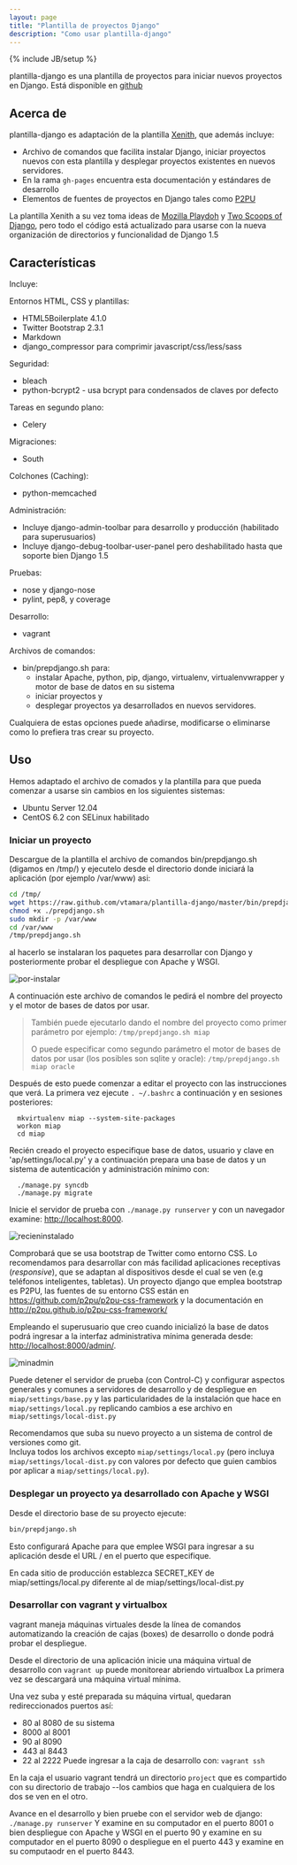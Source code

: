 ```yaml
---
layout: page
title: "Plantilla de proyectos Django"
description: "Como usar plantilla-django"
---
```


{% include JB/setup %}

plantilla-django es una plantilla de proyectos para iniciar nuevos proyectos 
en Django.  Está disponible en 
[github](https://github.com/vtamara/plantilla-django)

## Acerca de ##


plantilla-django es adaptación de la plantilla 
[Xenith](https://github.com/xenith/django-base-template), 
que además incluye:

- Archivo de comandos que facilita instalar Django,  iniciar proyectos 
  nuevos con esta plantilla y desplegar proyectos existentes en nuevos 
  servidores.
- En la rama `gh-pages` encuentra esta documentación y estándares de desarrollo
- Elementos de fuentes de proyectos en Django tales como [P2PU][p2pu]

La plantilla Xenith a su vez toma ideas de [Mozilla Playdoh][playdoh] 
y [Two Scoops of Django][twoscoops], pero todo el código está actualizado 
para usarse con la nueva organización de directorios y funcionalidad de 
Django 1.5

[playdoh]: https://github.com/mozilla/playdoh
[twoscoops]: https://github.com/twoscoops/django-twoscoops-project
[p2pu]: https://github.com/p2pu/lernanta

## Características ##

Incluye:


Entornos HTML,  CSS y plantillas:

- HTML5Boilerplate 4.1.0 
- Twitter Bootstrap 2.3.1 
- Markdown
- django_compressor para comprimir javascript/css/less/sass

Seguridad:

- bleach
- python-bcrypt2 - usa bcrypt para condensados de claves por defecto

Tareas en segundo plano:

- Celery

Migraciones:

- South

Colchones (Caching):

- python-memcached

Administración:

- Incluye django-admin-toolbar para desarrollo y producción (habilitado 
  para superusuarios)
- Incluye django-debug-toolbar-user-panel pero deshabilitado hasta 
  que soporte bien Django 1.5

Pruebas:

- nose y django-nose
- pylint, pep8, y coverage

Desarrollo:
- vagrant 

Archivos de comandos:

- bin/prepdjango.sh para:
  - instalar Apache, python, pip, django, virtualenv, virtualenvwrapper 
    y motor de base de datos en su sistema
  - iniciar proyectos y 
  - desplegar proyectos ya desarrollados en nuevos servidores.

Cualquiera de estas opciones puede añadirse, modificarse o eliminarse 
como lo prefiera tras crear su proyecto.

## Uso ##

Hemos adaptado el archivo de comados y la plantilla para que pueda 
comenzar a usarse sin cambios en los siguientes sistemas:

- Ubuntu Server 12.04
- CentOS 6.2 con SELinux habilitado

### Iniciar un proyecto ###
 
Descargue de la plantilla el archivo de comandos bin/prepdjango.sh 
(digamos en /tmp/) y ejecutelo desde el directorio donde iniciará la 
aplicación (por ejemplo /var/www) asi:

  ```sh
  cd /tmp/
  wget https://raw.github.com/vtamara/plantilla-django/master/bin/prepdjango.sh
  chmod +x ./prepdjango.sh
  sudo mkdir -p /var/www
  cd /var/www
  /tmp/prepdjango.sh
  ```
al hacerlo se instalaran los paquetes para desarrollar con Django y 
posteriormente probar el despliegue con Apache y WSGI. 

![por-instalar]({{BASE_PATH}}/static/img/por-instalar.png "Ejecución interactiva")

A continuación este archivo de comandos le pedirá el nombre del proyecto 
y el motor de bases de datos por usar.  


> También puede ejecutarlo dando el nombre del proyecto como primer parámetro
> por ejemplo: `/tmp/prepdjango.sh miap` 
> 
> O puede especificar como segundo parámetro el motor de bases de datos por 
> usar (los posibles son sqlite y oracle):  `/tmp/prepdjango.sh miap oracle`

Después de esto puede comenzar a editar el proyecto con las instrucciones que verá.
La primera vez ejecute `. ~/.bashrc` a continuación y en sesiones posteriores:
```
  mkvirtualenv miap --system-site-packages
  workon miap
  cd miap
```

Recién creado el proyecto especifique base de datos, usuario y clave en 'ap/settings/local.py'
y a continuación prepara una base de datos y un sistema de autenticación y administración mínimo con:
```
  ./manage.py syncdb
  ./manage.py migrate
```

Inicie el servidor de prueba con `./manage.py runserver` y con un navegador examine:
[http://localhost:8000](http://localhost:8000).

![recieninstalado]({{BASE_PATH}}/static/img/recieninstalado.png "Sitio recién instalado")

Comprobará que se usa bootstrap de Twitter como entorno CSS. 
Lo recomendamos para desarrollar con más facilidad aplicaciones receptivas 
(*responsive*), que se adaptan al dispositivos desde el cual se ven (e.g
teléfonos inteligentes, tabletas).  Un proyecto django que emplea bootstrap 
es P2PU, las fuentes de su entorno CSS están en 
https://github.com/p2pu/p2pu-css-framework y la documentación 
en http://p2pu.github.io/p2pu-css-framework/ 

Empleando el superusuario que creo cuando inicializó la base de datos podrá ingresar 
a la interfaz administrativa mínima generada desde:
[http://localhost:8000/admin/](http://localhost:8000/admin/).

![minadmin]({{BASE_PATH}}/static/img/minadmin.png "Interfaz administrativa mínima")

Puede detener el servidor de prueba (con Control-C) y configurar
aspectos generales y comunes a servidores de desarrollo y de despliegue en `miap/settings/base.py`
y las particularidades de la instalación que hace en `miap/settings/local.py`
replicando cambios a ese archivo en `miap/settings/local-dist.py`

Recomendamos que suba su nuevo proyecto a un sistema de control de versiones 
como git.  
Incluya todos los archivos excepto `miap/settings/local.py` (pero
incluya `miap/settings/local-dist.py` con valores por 
defecto que guien cambios por aplicar a `miap/settings/local.py`).


### Desplegar un proyecto ya desarrollado con Apache y WSGI ###

Desde el directorio base de su proyecto ejecute:

  ```sh
  bin/prepdjango.sh
  ```

Esto configurará Apache para que emplee WSGI para ingresar a su aplicación 
desde el URL / en el puerto que especifique.

En cada sitio de producción establezca SECRET_KEY 
de miap/settings/local.py diferente al de miap/settings/local-dist.py


### Desarrollar con vagrant y virtualbox

vagrant maneja máquinas virtuales desde la línea de comandos automatizando
la creación de cajas (boxes) de desarrollo o donde podrá probar el despliegue.

Desde el directorio de una aplicación inicie una máquina virtual de desarrollo
con
```vagrant up```
puede monitorear abriendo virtualbox
La primera vez se descargará una máquina virtual mínima.

Una vez suba y esté preparada su máquina virtual, quedaran redireccionados
puertos así:
- 80 al 8080 de su sistema
- 8000 al 8001
- 90 al 8090
- 443 al 8443
- 22 al 2222
Puede ingresar a la caja  de desarrollo con:
```vagrant ssh```

En la caja el usuario vagrant tendrá un directorio `project`
que es compartido con su directorio de trabajo --los cambios que haga en
cualquiera de los dos se ven en el otro.

Avance en el desarrollo y bien pruebe con el servidor web de django:
```./manage.py runserver```
Y examine en su computador en el puerto 8001 o bien despliegue con
Apache y WSGI en el puerto 90 y examine en su computador en el puerto 8090
o despliegue en el puerto 443 y examine en su computaodr en el puerto 8443.


